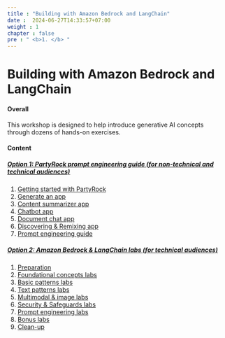 ```yaml
---
title : "Building with Amazon Bedrock and LangChain"
date :  2024-06-27T14:33:57+07:00
weight : 1 
chapter : false
pre : " <b>1. </b> "
---
```

# Building with Amazon Bedrock and LangChain

#### Overall
 This workshop is designed to help introduce generative AI concepts through dozens of hands-on exercises.


#### Content
##### **[Option 1: PartyRock prompt engineering guide (for non-technical and technical audiences)](1-partyrock)**
 1. [Getting started with PartyRock](1-partyrock/1.1-register/)
 2. [Generate an app](1-partyrock/1.2-createapp/)
 3. [Content summarizer app](1-partyrock/1.3-summaryapp/)
 4. [Chatbot app](1-partyrock/1.4-chatbot/)
 5. [Document chat app](1-partyrock/1.5-documentapp/)
 6. [Discovering & Remixing app](1-partyrock/1.6-remixapp/)
 7. [Prompt engineering guide](1-partyrock/1.7-prompteng/)

##### **[Option 2: Amazon Bedrock & LangChain labs (for technical audiences)](2-langchain)**
 1. [Preparation](2-langchain/2.1-prep/)
 2. [Foundational concepts labs](2-langchain/2.2-foundational/)
 3. [Basic patterns labs](2-langchain/2.3-basic/)
 4. [Text patterns labs](2-langchain/2.4-text/)
 5. [Multimodal & image labs](2-langchain/2.5-image/)
 6. [Security & Safeguards labs](2-langchain/2.6-security/)
 7. [Prompt engineering labs](2-langchain/2.7-prompteng/)
 8. [Bonus labs](2-langchain/2.8-bonus/)
 9. [Clean-up]()
